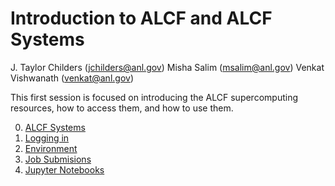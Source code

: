 
# Introduction to ALCF and ALCF Systems

J. Taylor Childers (jchilders@anl.gov)
Misha Salim (msalim@anl.gov)
Venkat Vishwanath (venkat@anl.gov)

This first session is focused on introducing the ALCF supercomputing resources, how to access them, and how to use them.

0. [ALCF Systems](00_computeSystems.md)
1. [Logging in](01_howToLogin.md)
2. [Environment](02_howToSetupEnvironment.md)
3. [Job Submisions](03_jobQueuesSubmission.md)
4. [Jupyter Notebooks](04_jupyterNotebooks.md)



